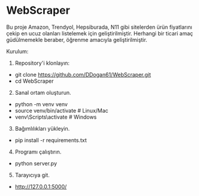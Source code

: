 # WebScraper
Bu proje Amazon, Trendyol, Hepsiburada, N11 gibi sitelerden ürün fiyatlarını çekip en ucuz olanları listelemek için geliştirilmiştir.
Herhangi bir ticari amaç güdülmemekle beraber, öğrenme amacıyla geliştirilmiştir.

Kurulum:
1. Repository'i klonlayın:
- git clone https://github.com/DDogan61/WebScraper.git
- cd WebScraper

2. Sanal ortam oluşturun.
- python -m venv venv
- source venv/bin/activate # Linux/Mac
- venv\Scripts\activate # Windows

3. Bağımlılıkları yükleyin.
- pip install -r requirements.txt

4. Programı çalıştırın.
- python server.py

5. Tarayıcıya git.
- http://127.0.0.1:5000/
